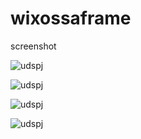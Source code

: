 # wixossaframe

screenshot


![udspj](https://github.com/udspj/wixossaframe/blob/master/screenshot/ss1.jpg?raw=true)


![udspj](https://github.com/udspj/wixossaframe/blob/master/screenshot/ss2.jpg?raw=true)


![udspj](https://github.com/udspj/wixossaframe/blob/master/screenshot/ss3.jpg?raw=true)


![udspj](https://github.com/udspj/wixossaframe/blob/master/screenshot/ss4.jpg?raw=true)